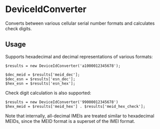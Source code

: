 DeviceIdConverter
=================

Converts between various cellular serial number formats and calculates check digits.

Usage
------

Supports hexadecimal and decimal representations of various formats:

```
$results = new DeviceIdConverter('a1000012345678');

$dec_meid = $results['meid_dec'];
$dec_esn = $results['esn_dec'];
$hex_esn = $results['esn_hex'];
```

Check digit calculation is also supported:

```
$results = new DeviceIdConverter('99000012345678')
$hex_meid = $results['meid_hex'] . $results['meid_hex_check'];
```

Note that internally, all-decimal IMEIs are treated similar to hexadecimal MEIDs, since the MEID format is a superset of the IMEI format.
